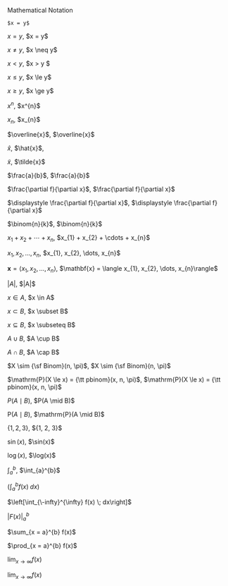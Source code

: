 Mathematical Notation

```
$x = y$
```

$x = y$,  \$x = y\$
 
$x \neq y$, \$x \neq y\$

$x < y$, $x > y $

$x \le y$, \$x \le y\$

$x \ge y$, \$x \ge y\$

$x^{n}$, \$x^{n}\$

$x_{n}$, \$x_{n}\$

$\overline{x}$, \$\overline{x}\$

$\hat{x}$, \$\hat{x}\$, 

$\tilde{x}$, \$\tilde{x}\$

$\frac{a}{b}$, \$\frac{a}{b}\$

$\frac{\partial f}{\partial x}$, \$\frac{\partial f}{\partial x}\$

$\displaystyle \frac{\partial f}{\partial x}$, \$\displaystyle \frac{\partial f}{\partial x}\$

$\binom{n}{k}$, \$\binom{n}{k}\$

$x_{1} + x_{2} + \cdots + x_{n}$, \$x_{1} + x_{2} + \cdots + x_{n}\$

$x_{1}, x_{2}, \dots, x_{n}$, \$x_{1}, x_{2}, \dots, x_{n}\$

$\mathbf{x} = \langle x_{1}, x_{2}, \dots, x_{n}\rangle$, \$\mathbf{x} = \langle x_{1}, x_{2}, \dots, x_{n}\rangle\$

$|A|$, \$|A|\$

$x \in A$, \$x \in A\$

$x \subset B$, \$x \subset B\$

$x \subseteq B$, \$x \subseteq B\$

$A \cup B$, \$A \cup B\$

$A \cap B$, \$A \cap B\$

$X \sim {\sf Binom}(n, \pi)$, \$X \sim {\sf Binom}(n, \pi)\$

$\mathrm{P}(X \le x) = {\tt pbinom}(x, n, \pi)$, \$\mathrm{P}(X \le x) = {\tt pbinom}(x, n, \pi)\$

$P(A \mid B)$, \$P(A \mid B)\$

$\mathrm{P}(A \mid B)$, \$\mathrm{P}(A \mid B)\$

$\{1, 2, 3\}$, \$\{1, 2, 3\}\$

$\sin(x)$, \$\sin(x)\$

$\log(x)$, \$\log(x)\$

$\int_{a}^{b}$, \$\int_{a}^{b}\$

$\left(\int_{a}^{b} f(x) \; dx\right)$

$\left[\int_{\-infty}^{\infty} f(x) \; dx\right]$

$\left| F(x) \right|_{a}^{b}$

$\sum_{x = a}^{b} f(x)$

$\prod_{x = a}^{b} f(x)$

$\lim_{x \to \infty} f(x)$

$\displaystyle \lim_{x \to \infty} f(x)$